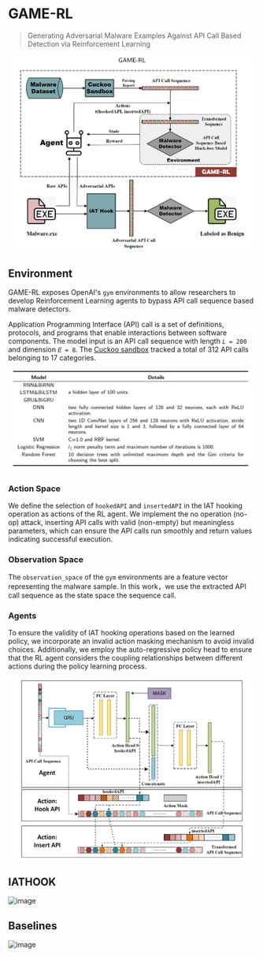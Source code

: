 # GAME-RL
> Generating Adversarial Malware Examples Against API Call Based Detection via Reinforcement Learning

![image](overview.JPG)
## Environment
GAME-RL exposes OpenAI's `gym` environments to allow researchers to develop Reinforcement Learning agents to bypass API call sequence based malware detectors. 

Application Programming Interface (API) call is a set of definitions, protocols, and programs that enable interactions between software components.
The model input is an API call sequence with length `𝐿 = 200` and dimension `𝐸 = 8`. The [Cuckoo sandbox](https://github.com/cuckoosandbox/cuckoo/wiki/Hooked-APIs-and-Categories) tracked a total of 312 API calls belonging to 17 categories.

![image](models.JPG)

### Action Space
We define the selection of `hookedAPI` and `insertedAPI` in the IAT hooking operation as actions of the RL agent. 
We implement the no operation (no-op) attack, inserting API calls with valid (non-empty) but meaningless parameters, which can ensure the API calls run smoothly and return values indicating successful execution.


### Observation Space
The `observation_space` of the `gym` environments are a feature vector representing the malware sample. In this work，we use the extracted API call sequence as the state space the sequence call.

### Agents
To ensure the validity of IAT hooking operations based on the learned policy, we incorporate an invalid action masking mechanism to avoid invalid choices. Additionally, we employ the auto-regressive policy head to ensure that the RL agent considers the coupling relationships between different actions during the policy learning process.

![image](agent.JPG)

## IATHOOK
![image](iathook.JPG)

## Baselines
![image](baselines.JPG)
